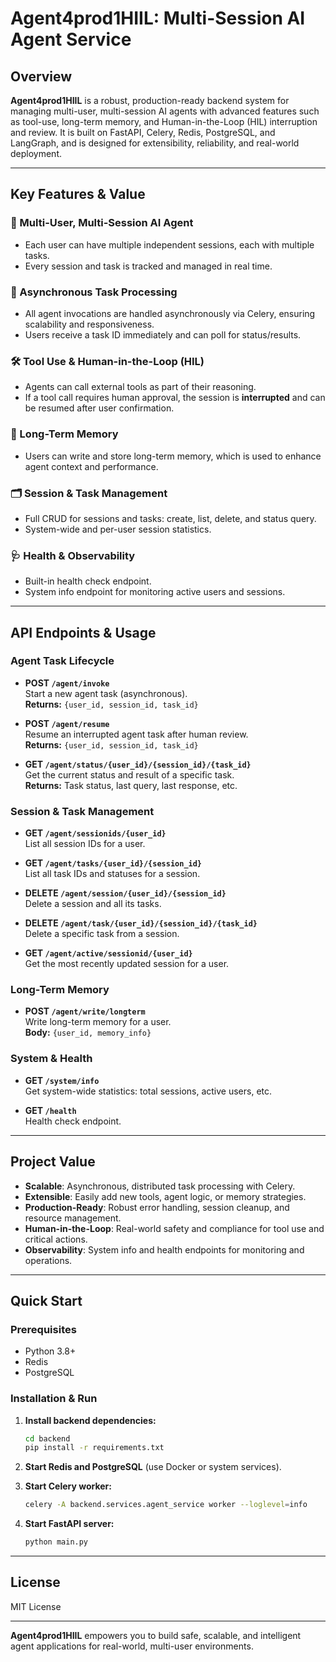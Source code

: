 # Agent4prod1HIIL: Multi-Session AI Agent Service

## Overview

**Agent4prod1HIIL** is a robust, production-ready backend system for managing multi-user, multi-session AI agents with advanced features such as tool-use, long-term memory, and Human-in-the-Loop (HIL) interruption and review. It is built on FastAPI, Celery, Redis, PostgreSQL, and LangGraph, and is designed for extensibility, reliability, and real-world deployment.

---

## Key Features & Value

### 🤖 Multi-User, Multi-Session AI Agent

- Each user can have multiple independent sessions, each with multiple tasks.
- Every session and task is tracked and managed in real time.

### 🔄 Asynchronous Task Processing

- All agent invocations are handled asynchronously via Celery, ensuring scalability and responsiveness.
- Users receive a task ID immediately and can poll for status/results.

### 🛠️ Tool Use & Human-in-the-Loop (HIL)

- Agents can call external tools as part of their reasoning.
- If a tool call requires human approval, the session is **interrupted** and can be resumed after user confirmation.

### 💾 Long-Term Memory

- Users can write and store long-term memory, which is used to enhance agent context and performance.

### 🗂️ Session & Task Management

- Full CRUD for sessions and tasks: create, list, delete, and status query.
- System-wide and per-user session statistics.

### 🩺 Health & Observability

- Built-in health check endpoint.
- System info endpoint for monitoring active users and sessions.

---

## API Endpoints & Usage

### Agent Task Lifecycle

- **POST `/agent/invoke`**  
  Start a new agent task (asynchronous).  
  **Returns:** `{user_id, session_id, task_id}`

- **POST `/agent/resume`**  
  Resume an interrupted agent task after human review.  
  **Returns:** `{user_id, session_id, task_id}`

- **GET `/agent/status/{user_id}/{session_id}/{task_id}`**  
  Get the current status and result of a specific task.  
  **Returns:** Task status, last query, last response, etc.

### Session & Task Management

- **GET `/agent/sessionids/{user_id}`**  
  List all session IDs for a user.

- **GET `/agent/tasks/{user_id}/{session_id}`**  
  List all task IDs and statuses for a session.

- **DELETE `/agent/session/{user_id}/{session_id}`**  
  Delete a session and all its tasks.

- **DELETE `/agent/task/{user_id}/{session_id}/{task_id}`**  
  Delete a specific task from a session.

- **GET `/agent/active/sessionid/{user_id}`**  
  Get the most recently updated session for a user.

### Long-Term Memory

- **POST `/agent/write/longterm`**  
  Write long-term memory for a user.  
  **Body:** `{user_id, memory_info}`

### System & Health

- **GET `/system/info`**  
  Get system-wide statistics: total sessions, active users, etc.

- **GET `/health`**  
  Health check endpoint.

---

## Project Value

- **Scalable**: Asynchronous, distributed task processing with Celery.
- **Extensible**: Easily add new tools, agent logic, or memory strategies.
- **Production-Ready**: Robust error handling, session cleanup, and resource management.
- **Human-in-the-Loop**: Real-world safety and compliance for tool use and critical actions.
- **Observability**: System info and health endpoints for monitoring and operations.

---

## Quick Start

### Prerequisites

- Python 3.8+
- Redis
- PostgreSQL

### Installation & Run

1. **Install backend dependencies:**

   ```bash
   cd backend
   pip install -r requirements.txt
   ```

2. **Start Redis and PostgreSQL** (use Docker or system services).

3. **Start Celery worker:**

   ```bash
   celery -A backend.services.agent_service worker --loglevel=info
   ```

4. **Start FastAPI server:**

   ```bash
   python main.py
   ```

---

## License

MIT License

---

**Agent4prod1HIIL** empowers you to build safe, scalable, and intelligent agent applications for real-world, multi-user environments.
